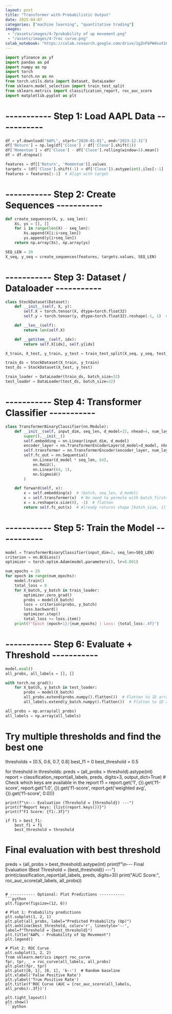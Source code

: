 ```yaml
---
layout: post
title: "Transformer with Probabilistic Output"
date: 2025-04-07
categories: ["machine learning", "quantitative trading"]
images:
 - "/assets/images/4-7probability of up movement.png"
 - "/assets/images/4-7roc curve.png"
colab_notebook: "https://colab.research.google.com/drive/1gZnFbPW4ovX166wCTsKJCzMesPIbWHPj?usp=sharing"
---
```


```python
import yfinance as yf
import pandas as pd
import numpy as np
import torch
import torch.nn as nn
from torch.utils.data import Dataset, DataLoader
from sklearn.model_selection import train_test_split
from sklearn.metrics import classification_report, roc_auc_score
import matplotlib.pyplot as plt
```

# ----------- Step 1: Load AAPL Data -----------
```python
df = yf.download("AAPL", start="2020-01-01", end="2023-12-31")
df['Return'] = np.log(df['Close'] / df['Close'].shift(1))
df['Momentum'] = df['Close'] - df['Close'].rolling(window=5).mean()
df = df.dropna()

features = df[['Return', 'Momentum']].values
targets = (df['Close'].shift(-1) > df['Close']).astype(int).iloc[:-1]  # Target: price up next day
features = features[:-1]  # Align with target
```

# ----------- Step 2: Create Sequences -----------
```python
def create_sequences(X, y, seq_len):
    Xs, ys = [], []
    for i in range(len(X) - seq_len):
        Xs.append(X[i:i+seq_len])
        ys.append(y[i+seq_len])
    return np.array(Xs), np.array(ys)

SEQ_LEN = 20
X_seq, y_seq = create_sequences(features, targets.values, SEQ_LEN)
```

# ----------- Step 3: Dataset / Dataloader -----------
```python
class StockDataset(Dataset):
    def __init__(self, X, y):
        self.X = torch.tensor(X, dtype=torch.float32)
        self.y = torch.tensor(y, dtype=torch.float32).reshape(-1, 1)  # Reshape to [batch_size, 1]

    def __len__(self):
        return len(self.X)

    def __getitem__(self, idx):
        return self.X[idx], self.y[idx]

X_train, X_test, y_train, y_test = train_test_split(X_seq, y_seq, test_size=0.2, shuffle=False)

train_ds = StockDataset(X_train, y_train)
test_ds = StockDataset(X_test, y_test)

train_loader = DataLoader(train_ds, batch_size=32)
test_loader = DataLoader(test_ds, batch_size=32)
```

# ----------- Step 4: Transformer Classifier -----------
```python
class TransformerBinaryClassifier(nn.Module):
    def __init__(self, input_dim, seq_len, d_model=32, nhead=4, num_layers=2):
        super().__init__()
        self.embedding = nn.Linear(input_dim, d_model)
        encoder_layer = nn.TransformerEncoderLayer(d_model=d_model, nhead=nhead, batch_first=True)  # Set batch_first=True
        self.transformer = nn.TransformerEncoder(encoder_layer, num_layers=num_layers)
        self.fc_out = nn.Sequential(
            nn.Linear(d_model * seq_len, 64),
            nn.ReLU(),
            nn.Linear(64, 1),
            nn.Sigmoid()
        )

    def forward(self, x):
        x = self.embedding(x)  # (batch, seq_len, d_model)
        x = self.transformer(x)  # No need to permute with batch_first=True
        x = x.reshape(x.size(0), -1)  # flatten
        return self.fc_out(x)  # Already returns shape [batch_size, 1]
```

# ----------- Step 5: Train the Model -----------
```python
model = TransformerBinaryClassifier(input_dim=2, seq_len=SEQ_LEN)
criterion = nn.BCELoss()
optimizer = torch.optim.Adam(model.parameters(), lr=0.001)

num_epochs = 20
for epoch in range(num_epochs):
    model.train()
    total_loss = 0
    for X_batch, y_batch in train_loader:
        optimizer.zero_grad()
        probs = model(X_batch)
        loss = criterion(probs, y_batch)
        loss.backward()
        optimizer.step()
        total_loss += loss.item()
    print(f"Epoch {epoch+1}/{num_epochs} | Loss: {total_loss:.4f}")
```

# ----------- Step 6: Evaluate + Threshold -----------
```python
model.eval()
all_probs, all_labels = [], []

with torch.no_grad():
    for X_batch, y_batch in test_loader:
        probs = model(X_batch)
        all_probs.extend(probs.numpy().flatten())  # Flatten to 1D array
        all_labels.extend(y_batch.numpy().flatten())  # Flatten to 1D array

all_probs = np.array(all_probs)
all_labels = np.array(all_labels)
```

# Try multiple thresholds and find the best one

thresholds = [0.5, 0.6, 0.7, 0.8]
best_f1 = 0
best_threshold = 0.5

for threshold in thresholds:
    preds = (all_probs > threshold).astype(int)
    report = classification_report(all_labels, preds, digits=3, output_dict=True)
    # Check which keys are available in the report
    f1 = report.get('1', {}).get('f1-score', 
         report.get('1.0', {}).get('f1-score',
         report.get('weighted avg', {}).get('f1-score', 0.0)))
    
    print(f"\n--- Evaluation (Threshold = {threshold}) ---")
    print(f"Report keys: {list(report.keys())}")
    print(f"F1 Score: {f1:.3f}")
    
    if f1 > best_f1:
        best_f1 = f1
        best_threshold = threshold

# Final evaluation with best threshold
preds = (all_probs > best_threshold).astype(int)
print(f"\n--- Final Evaluation (Best Threshold = {best_threshold}) ---")
print(classification_report(all_labels, preds, digits=3))
print("AUC Score:", roc_auc_score(all_labels, all_probs))
```

# ----------- Optional: Plot Predictions -----------
```python
plt.figure(figsize=(12, 6))

# Plot 1: Probability predictions
plt.subplot(1, 2, 1)
plt.plot(all_probs, label="Predicted Probability (Up)")
plt.axhline(best_threshold, color='r', linestyle='--', label=f"Threshold = {best_threshold}")
plt.title("AAPL - Probability of Up Movement")
plt.legend()

# Plot 2: ROC Curve
plt.subplot(1, 2, 2)
from sklearn.metrics import roc_curve
fpr, tpr, _ = roc_curve(all_labels, all_probs)
plt.plot(fpr, tpr)
plt.plot([0, 1], [0, 1], 'k--')  # Random baseline
plt.xlabel('False Positive Rate')
plt.ylabel('True Positive Rate')
plt.title(f'ROC Curve (AUC = {roc_auc_score(all_labels, all_probs):.3f})')

plt.tight_layout()
plt.show()
```python
